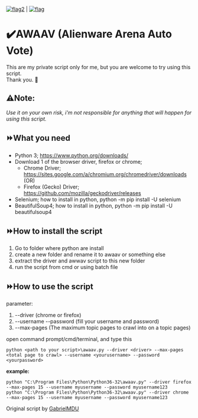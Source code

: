 [![flag2](https://s05.flagcounter.com/mini/QkT3ad/bg_FFFFFF/txt_000000/border_CCCCCC/flags_0)](http://bit.ly/QkT3ad) | [![flag](https://s04.flagcounter.com/mini/XVpR/bg_FFFFFF/txt_000000/border_CCCCCC/flags_0/)](https://info.flagcounter.com/XVpR)
# ✔️AWAAV (Alienware Arena Auto Vote) 
This are my private script only for me, but you are welcome to try using this script.                 
Thank you. 💖


## ⚠️Note:                         
*Use it on your own risk, i'm not responsible for anything that will happen for using this script.*            


## ⏩What you need                        
- Python 3; https://www.python.org/downloads/           
- Download 1 of the browser driver, firefox or chrome;                  
  - Chrome Driver; https://sites.google.com/a/chromium.org/chromedriver/downloads (OR)                
  - Firefox (Gecko) Driver; https://github.com/mozilla/geckodriver/releases                
- Selenium; how to install in python, python -m pip install -U selenium             
- BeautifulSoup4; how to install in python, python -m pip install -U beautifulsoup4                         


## ⏩How to install the script                          
1. Go to folder where python are install
2. create a new folder and rename it to awaav or something else
3. extract the driver and awwav script to this new folder
4. run the script from cmd or using batch file


## ⏩How to use the script                          
parameter:
1. --driver (chrome or firefox)                   
2. --username --password (fill your username and password)                    
3. --max-pages (The maximum topic pages to crawl into on a topic pages)                    

open command prompt/cmd/terminal, and type this                           
```                 
python <path to your script>\awaav.py --driver <driver> --max-pages <total page to crawl> --username <yourusername> --password <yourpassword>          
```                 
**example:**
```
python "C:\Program Files\Python\Python36-32\awaav.py" --driver firefox --max-pages 15 --username myusername --password myusername123     
python "C:\Program Files\Python\Python36-32\awaav.py" --driver chrome --max-pages 15 --username myusername --password myusername123       
```




Original script by [GabrielMDU](github.com/gabrielmdu/Alienware-Arena-Level-Farm)
